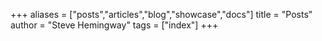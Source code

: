 +++
aliases = ["posts","articles","blog","showcase","docs"]
title = "Posts"
author = "Steve Hemingway"
tags = ["index"]
+++